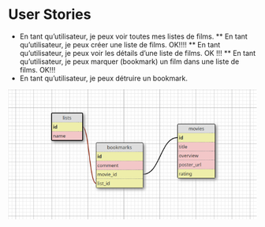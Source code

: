 # User Stories

* En tant qu’utilisateur, je peux voir toutes mes listes de films.
** En tant qu’utilisateur, je peux créer une liste de films. OK!!!!
** En tant qu’utilisateur, je peux voir les détails d’une liste de films. OK !!!
** En tant qu’utilisateur, je peux marquer (bookmark) un film dans une liste de films.  OK!!!
*  En tant qu’utilisateur, je peux détruire un bookmark.

![alt text](image.png)
